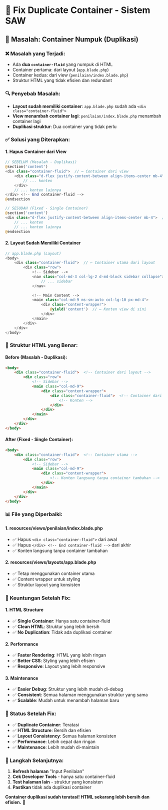 # 🔧 Fix Duplicate Container - Sistem SAW

## 🚨 Masalah: Container Numpuk (Duplikasi)

### ❌ **Masalah yang Terjadi:**
- Ada **dua `container-fluid`** yang numpuk di HTML
- Container pertama: dari layout (`app.blade.php`)
- Container kedua: dari view (`penilaian/index.blade.php`)
- Struktur HTML yang tidak efisien dan redundant

### 🔍 **Penyebab Masalah:**
- **Layout sudah memiliki container**: `app.blade.php` sudah ada `<div class="container-fluid">`
- **View menambah container lagi**: `penilaian/index.blade.php` menambah container lagi
- **Duplikasi struktur**: Dua container yang tidak perlu

### ✅ **Solusi yang Diterapkan:**

#### 1. **Hapus Container dari View**
```php
// SEBELUM (Masalah - Duplikasi)
@section('content')
<div class="container-fluid">  // ← Container dari view
    <div class="d-flex justify-content-between align-items-center mb-4">
        // ... konten
    </div>
    // ... konten lainnya
</div> <!-- End container-fluid -->
@endsection

// SESUDAH (Fixed - Single Container)
@section('content')
<div class="d-flex justify-content-between align-items-center mb-4">  // ← Langsung konten
    // ... konten
    // ... konten lainnya
@endsection
```

#### 2. **Layout Sudah Memiliki Container**
```php
// app.blade.php (Layout)
<body>
    <div class="container-fluid">  // ← Container utama dari layout
        <div class="row">
            <!-- Sidebar -->
            <nav class="col-md-3 col-lg-2 d-md-block sidebar collapse">
                // ... sidebar
            </nav>
            
            <!-- Main Content -->
            <main class="col-md-9 ms-sm-auto col-lg-10 px-md-4">
                <div class="content-wrapper">
                    @yield('content')  // ← Konten view di sini
                </div>
            </main>
        </div>
    </div>
</body>
```

### 🎯 **Struktur HTML yang Benar:**

#### **Before (Masalah - Duplikasi):**
```html
<body>
    <div class="container-fluid">  <!-- Container dari layout -->
        <div class="row">
            <!-- Sidebar -->
            <main class="col-md-9">
                <div class="content-wrapper">
                    <div class="container-fluid">  <!-- Container dari view (DUPLIKASI!) -->
                        <!-- Konten -->
                    </div>
                </div>
            </main>
        </div>
    </div>
</body>
```

#### **After (Fixed - Single Container):**
```html
<body>
    <div class="container-fluid">  <!-- Container utama -->
        <div class="row">
            <!-- Sidebar -->
            <main class="col-md-9">
                <div class="content-wrapper">
                    <!-- Konten langsung tanpa container tambahan -->
                </div>
            </main>
        </div>
    </div>
</body>
```

### 📊 **File yang Diperbaiki:**

#### 1. **resources/views/penilaian/index.blade.php**
- ✅ Hapus `<div class="container-fluid">` dari awal
- ✅ Hapus `</div> <!-- End container-fluid -->` dari akhir
- ✅ Konten langsung tanpa container tambahan

#### 2. **resources/views/layouts/app.blade.php**
- ✅ Tetap menggunakan container utama
- ✅ Content wrapper untuk styling
- ✅ Struktur layout yang konsisten

### 🎉 **Keuntungan Setelah Fix:**

#### 1. **HTML Structure**
- ✅ **Single Container**: Hanya satu container-fluid
- ✅ **Clean HTML**: Struktur yang lebih bersih
- ✅ **No Duplication**: Tidak ada duplikasi container

#### 2. **Performance**
- ✅ **Faster Rendering**: HTML yang lebih ringan
- ✅ **Better CSS**: Styling yang lebih efisien
- ✅ **Responsive**: Layout yang lebih responsive

#### 3. **Maintenance**
- ✅ **Easier Debug**: Struktur yang lebih mudah di-debug
- ✅ **Consistent**: Semua halaman menggunakan struktur yang sama
- ✅ **Scalable**: Mudah untuk menambah halaman baru

### 🚀 **Status Setelah Fix:**

- ✅ **Duplicate Container**: Teratasi
- ✅ **HTML Structure**: Bersih dan efisien
- ✅ **Layout Consistency**: Semua halaman konsisten
- ✅ **Performance**: Lebih cepat dan ringan
- ✅ **Maintenance**: Lebih mudah di-maintain

### 🎯 **Langkah Selanjutnya:**

1. **Refresh halaman** "Input Penilaian"
2. **Cek Developer Tools** - hanya satu container-fluid
3. **Test halaman lain** - struktur yang konsisten
4. **Pastikan** tidak ada duplikasi container

**Container duplikasi sudah teratasi! HTML sekarang lebih bersih dan efisien.** 🚀
